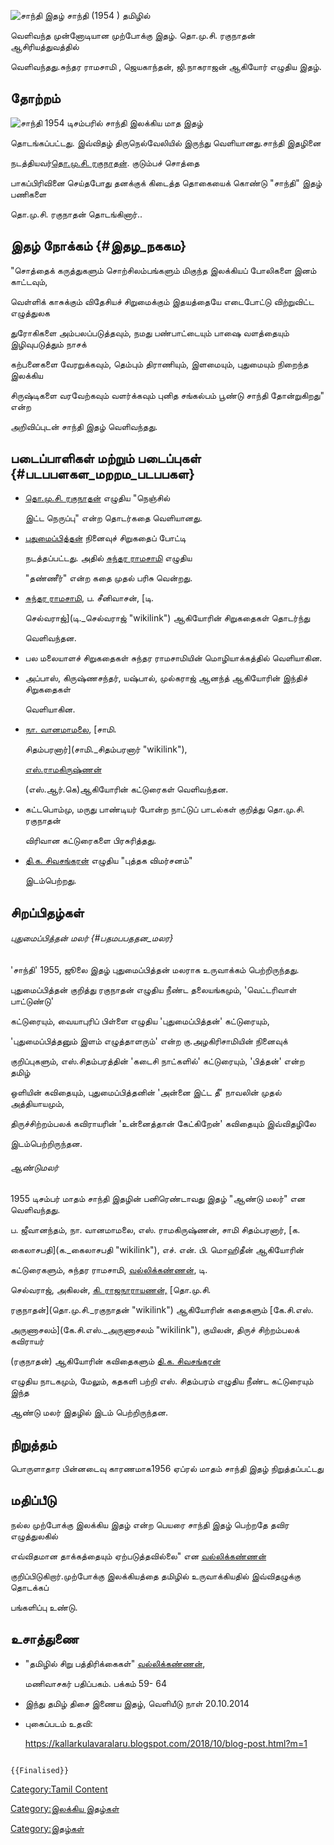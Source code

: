 ![சாந்தி இதழ்](Santhi_magzine2.png "சாந்தி இதழ்") சாந்தி (1954 ) தமிழில்
வெளிவந்த முன்னோடியான முற்போக்கு இதழ். தொ.மு.சி. ரகுநாதன் ஆசிரியத்துவத்தில்
வெளிவந்தது.சுந்தர ராமசாமி , ஜெயகாந்தன், ஜி.நாகராஜன் ஆகியோர் எழுதிய இதழ்.

## தோற்றம்

![சாந்தி](Santhi_magzine1.png "சாந்தி") 1954 டிசம்பரில் சாந்தி இலக்கிய மாத இதழ்
தொடங்கப்பட்டது. இவ்விதழ் திருநெல்வேலியில் இருந்து வெளியானது.சாந்தி இதழினை
நடத்தியவர்[தொ.மு.சி. ரகுநாதன்](தொ.மு.சி._ரகுநாதன் "wikilink"). குடும்பச் சொத்தை
பாகப்பிரிவினை செய்தபோது தனக்குக் கிடைத்த தொகையைக் கொண்டு \"சாந்தி\" இதழ் பணிகளை
தொ.மு.சி. ரகுநாதன் தொடங்கினார்..

## இதழ் நோக்கம் {#இதழ_நககம}

\"சொத்தைக் கருத்துகளும் சொற்சிலம்பங்களும் மிகுந்த இலக்கியப் போலிகளை இனம் காட்டவும்,
வெள்ளிக் காசுக்கும் விதேசியச் சிறுமைக்கும் இதயத்தையே எடைபோட்டு விற்றுவிட்ட எழுத்துலக
துரோகிகளை அம்பலப்படுத்தவும், நமது பண்பாட்டையும் பாஷை வளத்தையும் இழிவுபடுத்தும் நாசக்
கற்பனைகளை வேரறுக்கவும், தெம்பும் திராணியும், இளமையும், புதுமையும் நிறைந்த இலக்கிய
சிருஷ்டிகளை வரவேற்கவும் வளர்க்கவும் புனித சங்கல்பம் பூண்டு சாந்தி தோன்றுகிறது\" என்ற
அறிவிப்புடன் சாந்தி இதழ் வெளிவந்தது.

## படைப்பாளிகள் மற்றும் படைப்புகள் {#படபபளகள_மறறம_படபபகள}

-   [தொ.மு.சி. ரகுநாதன்](தொ.மு.சி._ரகுநாதன் "wikilink") எழுதிய \"நெஞ்சில்
    இட்ட நெருப்பு\" என்ற தொடர்கதை வெளியானது.
-   [புதுமைப்பித்தன்](புதுமைப்பித்தன் "wikilink") நினைவுச் சிறுகதைப் போட்டி
    நடத்தப்பட்டது. அதில் [சுந்தர ராமசாமி](சுந்தர_ராமசாமி "wikilink") எழுதிய
    \"தண்ணீர்\" என்ற கதை முதல் பரிசு வென்றது.
-   [சுந்தர ராமசாமி](சுந்தர_ராமசாமி "wikilink"), ப. சீனிவாசன், [டி.
    செல்வராஜ்](டி._செல்வராஜ் "wikilink") ஆகியோரின் சிறுகதைகள் தொடர்ந்து
    வெளிவந்தன.
-   பல மலையாளச் சிறுகதைகள் சுந்தர ராமசாமியின் மொழியாக்கத்தில் வெளியாகின.
-   அப்பாஸ், கிருஷ்ணசந்தர், யஷ்பால், முல்கராஜ் ஆனந்த் ஆகியோரின் இந்திச் சிறுகதைகள்
    வெளியாகின.
-   [நா. வானமாமலை](நா._வானமாமலை "wikilink"), [சாமி.
    சிதம்பரனார்](சாமி._சிதம்பரனார் "wikilink"),
    [எஸ்.ராமகிருஷ்ணன்](எஸ்.ராமகிருஷ்ணன்_(ஆய்வாளர்) "wikilink")
    (எஸ்.ஆர்.கெ)ஆகியோரின் கட்டுரைகள் வெளிவந்தன.
-   கட்டபொம்மு, மருது பாண்டியர் போன்ற நாட்டுப் பாடல்கள் குறித்து தொ.மு.சி. ரகுநாதன்
    விரிவான கட்டுரைகளை பிரசுரித்தது.
-   [தி.க. சிவசங்கரன்](தி.க._சிவசங்கரன் "wikilink") எழுதிய \"புத்தக விமர்சனம்\"
    இடம்பெற்றது.

## சிறப்பிதழ்கள்

###### புதுமைப்பித்தன் மலர் {#பதமபபததன_மலர}

\'சாந்தி' 1955, ஜூலை இதழ் புதுமைப்பித்தன் மலராக உருவாக்கம் பெற்றிருந்தது.
புதுமைப்பித்தன் குறித்து ரகுநாதன் எழுதிய நீண்ட தலையங்கமும், \'வெட்டரிவாள் பாட்டுண்டு'
கட்டுரையும், வையாபுரிப் பிள்ளை எழுதிய \'புதுமைப்பித்தன்' கட்டுரையும்,
\'புதுமைப்பித்தனும் இளம் எழுத்தாளரும்' என்ற கு.அழகிரிசாமியின் நினைவுக்
குறிப்புகளும், எஸ்.சிதம்பரத்தின் \'கடைசி நாட்களில்' கட்டுரையும், \'பித்தன்' என்ற தமிழ்
ஒளியின் கவிதையும், புதுமைப்பித்தனின் \'அன்னை இட்ட தீ' நாவலின் முதல் அத்தியாயமும்,
திருச்சிற்றம்பலக் கவிராயரின் \'உன்னைத்தான் கேட்கிறேன்' கவிதையும் இவ்விதழிலே
இடம்பெற்றிருந்தன.

###### ஆண்டுமலர்

1955 டிசம்பர் மாதம் சாந்தி இதழின் பனிரெண்டாவது இதழ் \"ஆண்டு மலர்\" என வெளிவந்தது.
ப. ஜீவானந்தம், நா. வானமாமலை, எஸ். ராமகிருஷ்ணன், சாமி சிதம்பரனார், [க.
கைலாசபதி](க._கைலாசபதி "wikilink"), எச். என். பி. மொஹிதீன் ஆகியோரின்
கட்டுரைகளும், சுந்தர ராமசாமி, [வல்லிக்கண்ணன்](வல்லிக்கண்ணன் "wikilink"), டி.
செல்வராஜ், அகிலன், [கி. ராஜநாராயணன்,](கி._ராஜநாராயணன், "wikilink") [தொ.மு.சி.
ரகுநாதன்](தொ.மு.சி._ரகுநாதன் "wikilink") ஆகியோரின் கதைகளும் [கே.சி.எஸ்.
அருணாசலம்](கே.சி.எஸ்._அருணாசலம் "wikilink"), குயிலன், திருச் சிற்றம்பலக் கவிராயர்
(ரகுநாதன்) ஆகியோரின் கவிதைகளும் [தி.க. சிவசங்கரன்](தி.க._சிவசங்கரன் "wikilink")
எழுதிய நாடகமும், மேலும், கதகளி பற்றி எஸ். சிதம்பரம் எழுதிய நீண்ட கட்டுரையும் இந்த
ஆண்டு மலர் இதழில் இடம் பெற்றிருந்தன.

## நிறுத்தம்

பொருளாதார பின்னடைவு காரணமாக1956 ஏப்ரல் மாதம் சாந்தி இதழ் நிறுத்தப்பட்டது

## மதிப்பீடு

நல்ல முற்போக்கு இலக்கிய இதழ் என்ற பெயரை சாந்தி இதழ் பெற்றதே தவிர எழுத்துலகில்
எவ்விதமான தாக்கத்தையும் ஏற்படுத்தவில்லை\" என [வல்லிக்கண்ணன்](வல்லிக்கண்ணன் "wikilink")
குறிப்பிடுகிறார்.முற்போக்கு இலக்கியத்தை தமிழில் உருவாக்கியதில் இவ்விதழுக்கு தொடக்கப்
பங்களிப்பு உண்டு.

## உசாத்துணை

-   \"தமிழில் சிறு பத்திரிக்கைகள்\" [வல்லிக்கண்ணன்](வல்லிக்கண்ணன் "wikilink"),
    மணிவாசகர் பதிப்பகம். பக்கம் 59- 64
-   இந்து தமிழ் திசை இணைய இதழ், வெளியீடு நாள் 20.10.2014
-   புகைப்படம் உதவி:
    <https://kallarkulavaralaru.blogspot.com/2018/10/blog-post.html?m=1>

```{=mediawiki}
{{Finalised}}
```
[Category:Tamil Content](Category:Tamil_Content "wikilink")
[Category:இலக்கிய இதழ்கள்](Category:இலக்கிய_இதழ்கள் "wikilink")
[Category:இதழ்கள்](Category:இதழ்கள் "wikilink")
